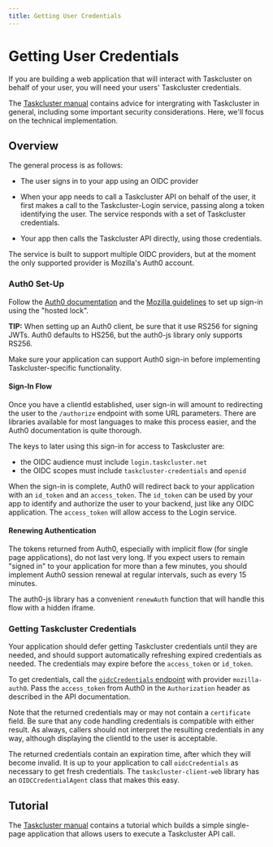 ```yaml
---
title: Getting User Credentials
---
```


# Getting User Credentials

If you are building a web application that will interact with Taskcluster on
behalf of your user, you will need your users' Taskcluster credentials.

The [Taskcluster manual](/docs/manual/using/integration) contains advice for
intergrating with Taskcluster in general, including some important security
considerations.  Here, we'll focus on the technical implementation.

## Overview

The general process is as follows:

 * The user signs in to your app using an OIDC provider

 * When your app needs to call a Taskcluster API on behalf of the user, it
   first makes a call to the Taskcluster-Login service, passing along a token
   identifying the user.  The service responds with a set of Taskcluster
   credentials.
 
 * Your app then calls the Taskcluster API directly, using those credentials.

The service is built to support multiple OIDC providers, but at the moment the
only supported provider is Mozilla's Auth0 account.

### Auth0 Set-Up

Follow the [Auth0 documentation](https://auth0.com/docs) and the [Mozilla
guidelines](https://wiki.mozilla.org/Security/Guidelines/OpenID_connect) to set
up sign-in using the "hosted lock".

**TIP:** When setting up an Auth0 client, be sure that it use RS256 for signing
JWTs. Auth0 defaults to HS256, but the auth0-js library only supports RS256.

Make sure your application can support Auth0 sign-in before implementing
Taskcluster-specific functionality.

#### Sign-In Flow

Once you have a clientId established, user sign-in will amount to redirecting
the user to the `/authorize` endpoint with some URL parameters. There are
libraries available for most languages to make this process easier, and the
Auth0 documentation is quite thorough.

The keys to later using this sign-in for access to Taskcluster are:
 * the OIDC audience must include `login.taskcluster.net`
 * the OIDC scopes must include `taskcluster-credentials` and `openid`

When the sign-in is complete, Auth0 will redirect back to your application with
an `id_token` and an `access_token`. The `id_token` can be used by your app to
identify and authorize the user to your backend, just like any OIDC
application. The `access_token` will allow access to the Login service.

#### Renewing Authentication

The tokens returned from Auth0, especially with implicit flow (for single page
applications), do not last very long.  If you expect users to remain "signed
in" to your application for more than a few minutes, you should implement Auth0
session renewal at regular intervals, such as every 15 minutes.

The auth0-js library has a convenient `renewAuth` function that will handle
this flow with a hidden iframe.

### Getting Taskcluster Credentials

Your application should defer getting Taskcluster credentials until they are
needed, and should support automatically refreshing expired credentials as
needed. The credentials may expire before the `access_token` or `id_token`.

To get credentials, call the [`oidcCredentials`
endpoint](/docs/reference/integrations/taskcluster-login/references/api#oidcCredentials)
with provider `mozilla-auth0`.  Pass the `access_token` from Auth0 in the
`Authorization` header as described in the API documentation.

Note that the returned credentials may or may not contain a `certificate`
field. Be sure that any code handling credentials is compatible with either
result. As always, callers should not interpret the resulting credentials in
any way, although displaying the clientId to the user is acceptable.

The returned credentials contain an expiration time, after which they will
become invalid.  It is up to your application to call `oidcCredentials` as
necessary to get fresh credentials.  The `taskcluster-client-web` library has
an `OIDCCredentialAgent` class that makes this easy.

## Tutorial

The [Taskcluster
manual](/docs/manual/using/integration/frontend)
contains a tutorial which builds a simple single-page application that allows
users to execute a Taskcluster API call.
